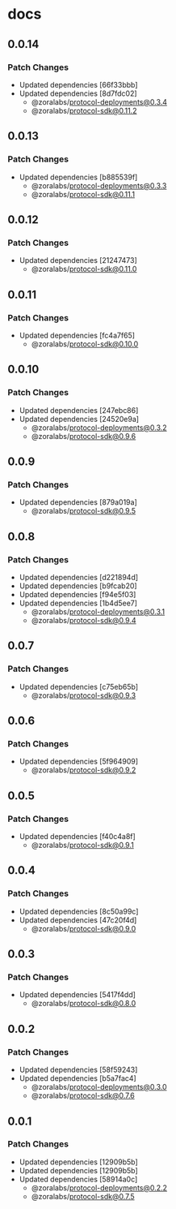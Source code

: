 # docs

## 0.0.14

### Patch Changes

- Updated dependencies [66f33bbb]
- Updated dependencies [8d7fdc02]
  - @zoralabs/protocol-deployments@0.3.4
  - @zoralabs/protocol-sdk@0.11.2

## 0.0.13

### Patch Changes

- Updated dependencies [b885539f]
  - @zoralabs/protocol-deployments@0.3.3
  - @zoralabs/protocol-sdk@0.11.1

## 0.0.12

### Patch Changes

- Updated dependencies [21247473]
  - @zoralabs/protocol-sdk@0.11.0

## 0.0.11

### Patch Changes

- Updated dependencies [fc4a7f65]
  - @zoralabs/protocol-sdk@0.10.0

## 0.0.10

### Patch Changes

- Updated dependencies [247ebc86]
- Updated dependencies [24520e9a]
  - @zoralabs/protocol-deployments@0.3.2
  - @zoralabs/protocol-sdk@0.9.6

## 0.0.9

### Patch Changes

- Updated dependencies [879a019a]
  - @zoralabs/protocol-sdk@0.9.5

## 0.0.8

### Patch Changes

- Updated dependencies [d221894d]
- Updated dependencies [b9fcab20]
- Updated dependencies [f94e5f03]
- Updated dependencies [1b4d5ee7]
  - @zoralabs/protocol-deployments@0.3.1
  - @zoralabs/protocol-sdk@0.9.4

## 0.0.7

### Patch Changes

- Updated dependencies [c75eb65b]
  - @zoralabs/protocol-sdk@0.9.3

## 0.0.6

### Patch Changes

- Updated dependencies [5f964909]
  - @zoralabs/protocol-sdk@0.9.2

## 0.0.5

### Patch Changes

- Updated dependencies [f40c4a8f]
  - @zoralabs/protocol-sdk@0.9.1

## 0.0.4

### Patch Changes

- Updated dependencies [8c50a99c]
- Updated dependencies [47c20f4d]
  - @zoralabs/protocol-sdk@0.9.0

## 0.0.3

### Patch Changes

- Updated dependencies [5417f4dd]
  - @zoralabs/protocol-sdk@0.8.0

## 0.0.2

### Patch Changes

- Updated dependencies [58f59243]
- Updated dependencies [b5a7fac4]
  - @zoralabs/protocol-deployments@0.3.0
  - @zoralabs/protocol-sdk@0.7.6

## 0.0.1

### Patch Changes

- Updated dependencies [12909b5b]
- Updated dependencies [12909b5b]
- Updated dependencies [58914a0c]
  - @zoralabs/protocol-deployments@0.2.2
  - @zoralabs/protocol-sdk@0.7.5

